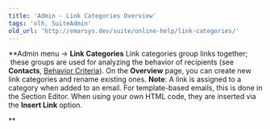 ```yaml
---
title: 'Admin - Link Categories Overview'
tags: 'olh, SuiteAdmin'
old_url: 'http://emarsys.dev/suite/online-help/link-categories/'
---
```


**Admin menu -> **Link Categories** Link categories group links together;  these groups are used for analyzing the behavior of recipients (see **Contacts**, [Behavior Criteria](/olh/segment-details.md "Contacts – Segments – Segment Details")). On the **Overview** page, you can create new link categories and rename existing ones. **Note**: A link is assigned to a category when added to an email. For template-based emails, this is done in the Section Editor. When using your own HTML code, they are inserted via the **Insert Link** option.  

**